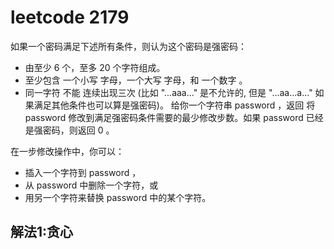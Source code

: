 # leetcode 2179

如果一个密码满足下述所有条件，则认为这个密码是强密码：
* 由至少 6 个，至多 20 个字符组成。
* 至少包含 一个小写 字母，一个大写 字母，和 一个数字 。
* 同一字符 不能 连续出现三次 (比如 "...aaa..." 是不允许的, 但是 "...aa...a..." 如果满足其他条件也可以算是强密码)。
给你一个字符串 password ，返回 将 password 修改到满足强密码条件需要的最少修改步数。如果 password 已经是强密码，则返回 0 。

在一步修改操作中，你可以：

* 插入一个字符到 password ，
* 从 password 中删除一个字符，或
* 用另一个字符来替换 password 中的某个字符。

## 解法1:贪心

```Javascript

```